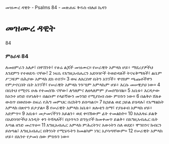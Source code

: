 ﻿
 መዝሙረ ዳዊት - Psalms 84 - መጽሐፍ ቅዱስ ብሉይ ኪዳን
# መዝሙረ ዳዊት
84
### ምዕራፍ 84
ለመዘምራን አለቃ፤ በዋሽንት፤ የቆሬ ልጆች መዝሙር። 
 የሠራዊት አምላክ ሆይ፥ ማደሪያዎችህ እንደምን የተወደዱ ናቸው!
2  ነፍሴ የእግዚአብሔርን አደባባዮች ትወድዳለች ትናፍቅማለች፤ ልቤም ሥጋዬም በሕያው አምላክ ደስ ተሰኘ።
3  ወፍ ለእርስዋ ቤትን አገኘች፥ ዋኖስም ጫጩቶችዋን የምታኖርበት ቤት አገኘች፤ የሠራዊት አምላክ ንጉሤም አምላኬም ሆይ፥ እርሱ መሠዊያህ ነው።
4  በቤትህ የሚኖሩ ሁሉ የተመሰገኑ ናቸው፤ ለዓለምና ለዘላለምም ያመሰግኑሃል።
5  አቤቱ፥ እርዳታው ከአንተ ዘንድ የሆነለት፥ በልቡም የላይኛውን መንገድ የሚያስብ ሰው ምስጉን ነው።
6  በልቅሶ ሸለቆ ውስጥ በወሰነው ስፍራ የሕግ መምህር በረከትን ይሰጣልና።
7  ከኃይል ወደ ኃይል ይሄዳሉ፤ የአማልክት አምላክ በጽዮን ይታያል።
8  የሠራዊት አምላክ አቤቱ፥ ጸሎቴን ስማ፤ የያዕቆብ አምላክ ሆይ፥ አድምጥ።
9  አቤቱ፥ መታመናችንን እይልን፥ ወደ ቀባኸውም ፊት ተመልከት።
10  ከአእላፍ ይልቅ በአደባባዮችህ አንዲት ቀን ትሻላለች፤ በኃጥኣን ድንኳኖች ከመቀመጥ ይልቅ፥ በእግዚአብሔር ቤት እጣል ዘንድ መረጥሁ።
11  እግዚአብሔር አምላክ ምሕረትንና እውነትን ስለ ወደደ፥ ሞገስንና ክብርን ይሰጣል፤ እግዚአብሔር በቅንነት የሚሄዱትን ከመልካም ነገር አያሳጣቸውም።
12  የሠራዊት አምላክ ሆይ፥ በአንተ የታመነ ሰው ምስጉን ነው።
